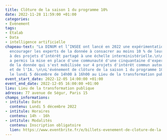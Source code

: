 ```yaml
---
title: Clôture de la saison 1 du programme 10%
date: 2022-11-28 11:59:00 +01:00
categories:
- Évènement
tags:
- Etalab
- Data
- intelligence artificielle
chapeau-text: "La DINUM et l’INSEE ont lancé en 2022 une expérimentation visant à
  encourager les experts de la donnée à consacrer au moins 10 % de leur temps de travail
  à des projets d’intérêt partagé à une échelle interministérielle.\n\nCette expérimentation
  a permis la mise en place d'une communauté d'une cinquantaine d'experts publics
  de la donnée qui s'est mobilisée sur 4 projets d'intérêt commun autour de la data
  et de l'IA. \n\nL'événement de clôture de la saison 1 du programme 10% se tiendra
  le lundi 5 décembre de 14h00 à 16h00 au Lieu de la transformation publique."
event_start_date: 2022-12-05 14:00:00 +01:00
event_end_date: 2022-12-05 16:00:00 +01:00
lieu: Lieu de la transformation publique
adresse: 77 avenue de Ségur, Paris 15
champs_informations:
- intitule: Date
  contenu: Lundi 5 décembre 2022
- intitule: Horaires
  contenu: 14h - 16h
- intitule: Modalités
  contenu: Inscription obligatoire
  lien: https://www.eventbrite.fr/e/billets-evenement-de-cloture-de-la-saison-1-du-programme-10-460655772817
---
```


